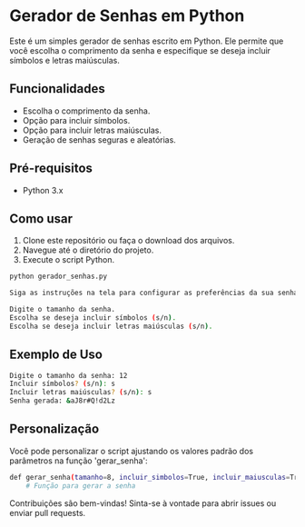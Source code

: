 # Gerador de Senhas em Python

Este é um simples gerador de senhas escrito em Python. Ele permite que você escolha o comprimento da senha e especifique se deseja incluir símbolos e letras maiúsculas.

## Funcionalidades

- Escolha o comprimento da senha.
- Opção para incluir símbolos.
- Opção para incluir letras maiúsculas.
- Geração de senhas seguras e aleatórias.

## Pré-requisitos

- Python 3.x

## Como usar

1. Clone este repositório ou faça o download dos arquivos.
2. Navegue até o diretório do projeto.
3. Execute o script Python.

```bash
python gerador_senhas.py

Siga as instruções na tela para configurar as preferências da sua senha:

Digite o tamanho da senha.
Escolha se deseja incluir símbolos (s/n).
Escolha se deseja incluir letras maiúsculas (s/n).
 ```
## Exemplo de Uso

```bash
Digite o tamanho da senha: 12
Incluir símbolos? (s/n): s
Incluir letras maiúsculas? (s/n): s
Senha gerada: &aJ8r#Q!d2Lz
```

## Personalização
Você pode personalizar o script ajustando os valores padrão dos parâmetros na função 'gerar_senha':
```bash
def gerar_senha(tamanho=8, incluir_simbolos=True, incluir_maiusculas=True):
    # Função para gerar a senha
```
Contribuições são bem-vindas! Sinta-se à vontade para abrir issues ou enviar pull requests.

